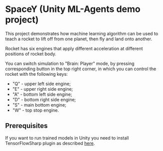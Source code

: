 # SpaceY (Unity ML-Agents demo project)

This project demonstrates how machine learning algorithm can be used to teach
a rocket to lift off from one planet, then fly and land onto another.

Rocket has six engines that apply different acceleration at different positions
of rocket body.

You can switch simulation to "Brain: Player" mode, by pressing corresponding button in
the top right corner, in which you can control the rocket with the following keys:

* "Q" - upper left side engine;
* "E" - upper right side engine;
* "A" - bottom left side engine;
* "D" - bottom right side engine;
* "S" - main bottom engine;
* "W" - top stop engine.

## Prerequisites

If you want to run trained models in Unity you need to install TensorFlowSharp
plugin as described [here](https://github.com/Unity-Technologies/ml-agents/blob/master/docs/Getting-Started-with-Balance-Ball.md#setting-up-tensorflowsharp-support).
